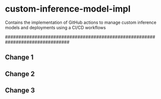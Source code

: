# custom-inference-model-impl
Contains the implementation of GitHub actions to manage custom inference models and deployments using a CI/CD workflows

################################################################################

## Change 1
## Change 2
## Change 3

